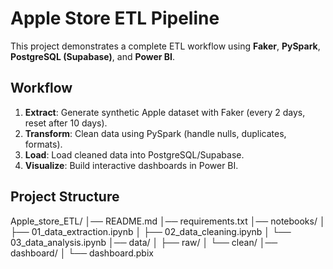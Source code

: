 # Apple Store ETL Pipeline

This project demonstrates a complete ETL workflow using **Faker**, **PySpark**, **PostgreSQL (Supabase)**, and **Power BI**.

## Workflow
1. **Extract**: Generate synthetic Apple dataset with Faker (every 2 days, reset after 10 days).
2. **Transform**: Clean data using PySpark (handle nulls, duplicates, formats).
3. **Load**: Load cleaned data into PostgreSQL/Supabase.
4. **Visualize**: Build interactive dashboards in Power BI.

## Project Structure
Apple_store_ETL/
│── README.md
│── requirements.txt
│── notebooks/
│ ├── 01_data_extraction.ipynb
│ ├── 02_data_cleaning.ipynb
│ └── 03_data_analysis.ipynb
│── data/
│ ├── raw/
│ └── clean/
│── dashboard/
│ └── dashboard.pbix
